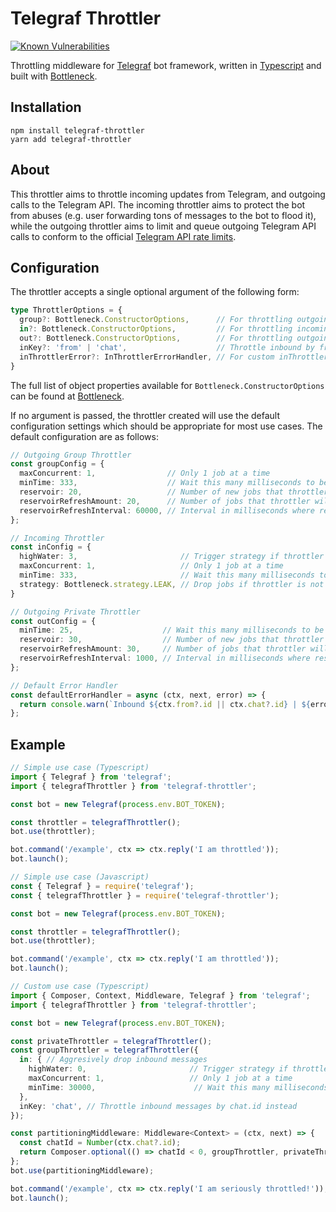 # Telegraf Throttler

[![Known Vulnerabilities](https://snyk.io/test/github/KnightNiwrem/telegraf-throttler/badge.svg)](https://snyk.io/test/github/KnightNiwrem/telegraf-throttler)

Throttling middleware for [Telegraf](https://github.com/telegraf/telegraf) bot framework, written in [Typescript](https://www.typescriptlang.org/) and built with [Bottleneck](https://github.com/SGrondin/bottleneck).

## Installation
```
npm install telegraf-throttler
yarn add telegraf-throttler
```

## About
This throttler aims to throttle incoming updates from Telegram, and outgoing calls to the Telegram API. The incoming throttler aims to protect the bot from abuses (e.g. user forwarding tons of messages to the bot to flood it), while the outgoing throttler aims to limit and queue outgoing Telegram API calls to conform to the official [Telegram API rate limits](https://core.telegram.org/bots/faq#my-bot-is-hitting-limits-how-do-i-avoid-this).

## Configuration
The throttler accepts a single optional argument of the following form:
```typescript
type ThrottlerOptions = {
  group?: Bottleneck.ConstructorOptions,      // For throttling outgoing group messages
  in?: Bottleneck.ConstructorOptions,         // For throttling incoming messages
  out?: Bottleneck.ConstructorOptions,        // For throttling outgoing private messages
  inKey?: 'from' | 'chat',                    // Throttle inbound by from.id (default) or chat.id
  inThrottlerError?: InThrottlerErrorHandler, // For custom inThrottler error handling
}
```

The full list of object properties available for `Bottleneck.ConstructorOptions` can be found at [Bottleneck](https://github.com/SGrondin/bottleneck#constructor).

If no argument is passed, the throttler created will use the default configuration settings which should be appropriate for most use cases. The default configuration are as follows:
```typescript
// Outgoing Group Throttler
const groupConfig = {
  maxConcurrent: 1,                // Only 1 job at a time
  minTime: 333,                    // Wait this many milliseconds to be ready, after a job
  reservoir: 20,                   // Number of new jobs that throttler will accept at start
  reservoirRefreshAmount: 20,      // Number of jobs that throttler will accept after refresh
  reservoirRefreshInterval: 60000, // Interval in milliseconds where reservoir will refresh
};

// Incoming Throttler
const inConfig = {
  highWater: 3,                       // Trigger strategy if throttler is not ready for a new job
  maxConcurrent: 1,                   // Only 1 job at a time
  minTime: 333,                       // Wait this many milliseconds to be ready, after a job
  strategy: Bottleneck.strategy.LEAK, // Drop jobs if throttler is not ready
}

// Outgoing Private Throttler
const outConfig = {
  minTime: 25,                    // Wait this many milliseconds to be ready, after a job
  reservoir: 30,                  // Number of new jobs that throttler will accept at start
  reservoirRefreshAmount: 30,     // Number of jobs that throttler will accept after refresh
  reservoirRefreshInterval: 1000, // Interval in milliseconds where reservoir will refresh
};

// Default Error Handler
const defaultErrorHandler = async (ctx, next, error) => {
  return console.warn(`Inbound ${ctx.from?.id || ctx.chat?.id} | ${error.message}`)
};
```

## Example
```typescript
// Simple use case (Typescript)
import { Telegraf } from 'telegraf';
import { telegrafThrottler } from 'telegraf-throttler';

const bot = new Telegraf(process.env.BOT_TOKEN);

const throttler = telegrafThrottler();
bot.use(throttler);

bot.command('/example', ctx => ctx.reply('I am throttled'));
bot.launch();
```

```typescript
// Simple use case (Javascript)
const { Telegraf } = require('telegraf');
const { telegrafThrottler } = require('telegraf-throttler');

const bot = new Telegraf(process.env.BOT_TOKEN);

const throttler = telegrafThrottler();
bot.use(throttler);

bot.command('/example', ctx => ctx.reply('I am throttled'));
bot.launch();
```

```typescript
// Custom use case (Typescript)
import { Composer, Context, Middleware, Telegraf } from 'telegraf';
import { telegrafThrottler } from 'telegraf-throttler';

const bot = new Telegraf(process.env.BOT_TOKEN);

const privateThrottler = telegrafThrottler();
const groupThrottler = telegrafThrottler({
  in: { // Aggresively drop inbound messages
    highWater: 0,                       // Trigger strategy if throttler is not ready for a new job
    maxConcurrent: 1,                   // Only 1 job at a time
    minTime: 30000,                      // Wait this many milliseconds to be ready, after a job
  },
  inKey: 'chat', // Throttle inbound messages by chat.id instead
});

const partitioningMiddleware: Middleware<Context> = (ctx, next) => {
  const chatId = Number(ctx.chat?.id);
  return Composer.optional(() => chatId < 0, groupThrottler, privateThrottler)(ctx, next);
};
bot.use(partitioningMiddleware);

bot.command('/example', ctx => ctx.reply('I am seriously throttled!'));
bot.launch();
```


